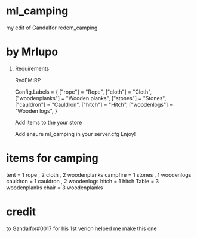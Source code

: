 # ml_camping
my edit of Gandalfor redem_camping
 
# by Mrlupo

1. Requirements 

    RedEM:RP
    
	 Config.Labels = {
	["rope"] = "Rope",
	["cloth"] = "Cloth",
	["woodenplanks"] = "Wooden planks",
	["stones"] = "Stones",
	["cauldron"] = "Cauldron",
	["hitch"] = "Hitch",
	["woodenlogs"] = "Wooden logs",
	}
	
	Add items to the your store
	
    Add ensure ml_camping in your server.cfg
    Enjoy!
 
# items for camping

tent = 1 rope , 2 cloth , 2 woodenplanks
campfire = 1 stones , 1 woodenlogs
cauldron = 1 cauldron , 2 woodenlogs
hitch = 1 hitch
Table = 3 woodenplanks
chair = 3 woodenplanks

# credit 

to Gandalfor#0017 for his 1st verion helped me make this one
